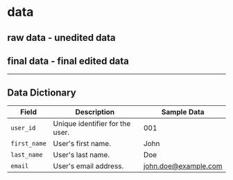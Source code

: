 # data

## raw data - unedited data

## final data - final edited data


---



## Data Dictionary

| Field         | Description                                | Sample Data        |
|---------------|--------------------------------------------|--------------------|
| `user_id`     | Unique identifier for the user.            | 001                |
| `first_name`  | User's first name.                         | John               |
| `last_name`   | User's last name.                          | Doe                |
| `email`       | User's email address.                      | john.doe@example.com |
